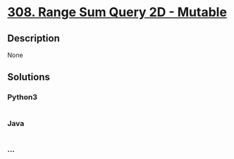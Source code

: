 # [308. Range Sum Query 2D - Mutable](https://leetcode.com/problems/range-sum-query-2d-mutable)

## Description
None


## Solutions


### Python3

```python

```

### Java

```java

```

### ...
```

```
